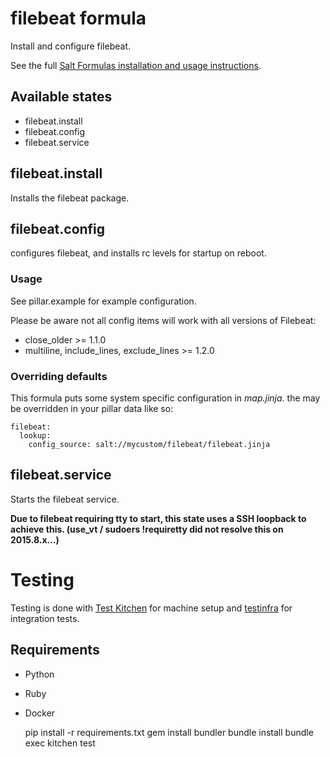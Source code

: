 # filebeat formula
Install and configure filebeat.

See the full [Salt Formulas installation and usage instructions](http://docs.saltstack.com/en/latest/topics/development/conventions/formulas.html).

## Available states

* filebeat.install
* filebeat.config
* filebeat.service

## filebeat.install

Installs the filebeat package.

## filebeat.config

configures filebeat, and installs rc levels for startup on reboot.

### Usage

See pillar.example for example configuration.

Please be aware not all config items will work with all versions of Filebeat:
* close_older >= 1.1.0
* multiline, include_lines, exclude_lines >= 1.2.0

### Overriding defaults

This formula puts some system specific configuration in _map.jinja_. the may be overridden in your pillar data like so:
```
filebeat:
  lookup:
    config_source: salt://mycustom/filebeat/filebeat.jinja
```

## filebeat.service

Starts the filebeat service. 

**Due to filebeat requiring tty to start, this state uses a SSH loopback to achieve this. (use_vt / sudoers !requiretty did not resolve this on 2015.8.x...)**


Testing
=======

Testing is done with [Test Kitchen](http://kitchen.ci/)
for machine setup and [testinfra](https://testinfra.readthedocs.io/en/latest/)
for integration tests.

Requirements
------------

* Python
* Ruby
* Docker

    pip install -r requirements.txt
    gem install bundler
    bundle install
    bundle exec kitchen test
